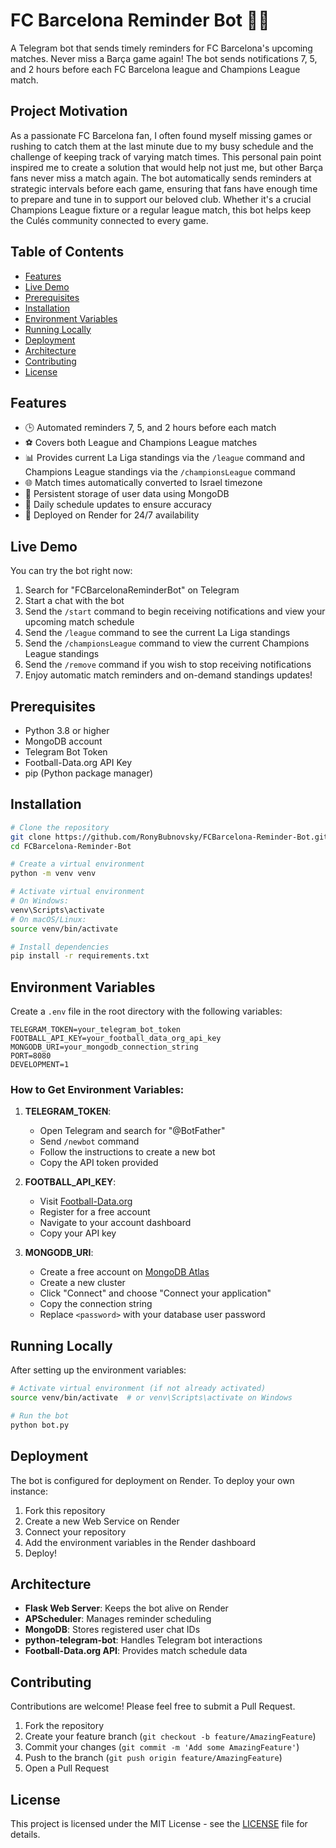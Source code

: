 # FC Barcelona Reminder Bot 🔵🔴

A Telegram bot that sends timely reminders for FC Barcelona's upcoming matches. Never miss a Barça game again! The bot sends notifications 7, 5, and 2 hours before each FC Barcelona league and Champions League match.

## Project Motivation
As a passionate FC Barcelona fan, I often found myself missing games or rushing to catch them at the last minute due to my busy schedule and the challenge of keeping track of varying match times. This personal pain point inspired me to create a solution that would help not just me, but other Barça fans never miss a match again. The bot automatically sends reminders at strategic intervals before each game, ensuring that fans have enough time to prepare and tune in to support our beloved club. Whether it's a crucial Champions League fixture or a regular league match, this bot helps keep the Culés community connected to every game.

## Table of Contents
- [Features](#features)
- [Live Demo](#live-demo)
- [Prerequisites](#prerequisites)
- [Installation](#installation)
- [Environment Variables](#environment-variables)
- [Running Locally](#running-locally)
- [Deployment](#deployment)
- [Architecture](#architecture)
- [Contributing](#contributing)
- [License](#license)

## Features
- 🕒 Automated reminders 7, 5, and 2 hours before each match
- ⚽ Covers both League and Champions League matches
- 📊 Provides current La Liga standings via the `/league` command and Champions League standings via the `/championsLeague` command
- 🌐 Match times automatically converted to Israel timezone
- 💾 Persistent storage of user data using MongoDB
- 🔄 Daily schedule updates to ensure accuracy
- 🚀 Deployed on Render for 24/7 availability

## Live Demo
You can try the bot right now:
1. Search for "FCBarcelonaReminderBot" on Telegram
2. Start a chat with the bot
3. Send the `/start` command to begin receiving notifications and view your upcoming match schedule
4. Send the `/league` command to see the current La Liga standings
5. Send the `/championsLeague` command to view the current Champions League standings
6. Send the `/remove` command if you wish to stop receiving notifications
7. Enjoy automatic match reminders and on-demand standings updates!

## Prerequisites
- Python 3.8 or higher
- MongoDB account
- Telegram Bot Token
- Football-Data.org API Key
- pip (Python package manager)

## Installation
```bash
# Clone the repository
git clone https://github.com/RonyBubnovsky/FCBarcelona-Reminder-Bot.git
cd FCBarcelona-Reminder-Bot

# Create a virtual environment
python -m venv venv

# Activate virtual environment
# On Windows:
venv\Scripts\activate
# On macOS/Linux:
source venv/bin/activate

# Install dependencies
pip install -r requirements.txt
```

## Environment Variables
Create a `.env` file in the root directory with the following variables:

```env
TELEGRAM_TOKEN=your_telegram_bot_token
FOOTBALL_API_KEY=your_football_data_org_api_key
MONGODB_URI=your_mongodb_connection_string
PORT=8080
DEVELOPMENT=1
```

### How to Get Environment Variables:

1. **TELEGRAM_TOKEN**:
   - Open Telegram and search for "@BotFather"
   - Send `/newbot` command
   - Follow the instructions to create a new bot
   - Copy the API token provided

2. **FOOTBALL_API_KEY**:
   - Visit [Football-Data.org](https://www.football-data.org)
   - Register for a free account
   - Navigate to your account dashboard
   - Copy your API key

3. **MONGODB_URI**:
   - Create a free account on [MongoDB Atlas](https://www.mongodb.com/cloud/atlas)
   - Create a new cluster
   - Click "Connect" and choose "Connect your application"
   - Copy the connection string
   - Replace `<password>` with your database user password

## Running Locally
After setting up the environment variables:

```bash
# Activate virtual environment (if not already activated)
source venv/bin/activate  # or venv\Scripts\activate on Windows

# Run the bot
python bot.py
```

## Deployment
The bot is configured for deployment on Render. To deploy your own instance:

1. Fork this repository
2. Create a new Web Service on Render
3. Connect your repository
4. Add the environment variables in the Render dashboard
5. Deploy!

## Architecture
- **Flask Web Server**: Keeps the bot alive on Render
- **APScheduler**: Manages reminder scheduling
- **MongoDB**: Stores registered user chat IDs
- **python-telegram-bot**: Handles Telegram bot interactions
- **Football-Data.org API**: Provides match schedule data

## Contributing
Contributions are welcome! Please feel free to submit a Pull Request.

1. Fork the repository
2. Create your feature branch (`git checkout -b feature/AmazingFeature`)
3. Commit your changes (`git commit -m 'Add some AmazingFeature'`)
4. Push to the branch (`git push origin feature/AmazingFeature`)
5. Open a Pull Request

## License
This project is licensed under the MIT License - see the [LICENSE](LICENSE) file for details.
